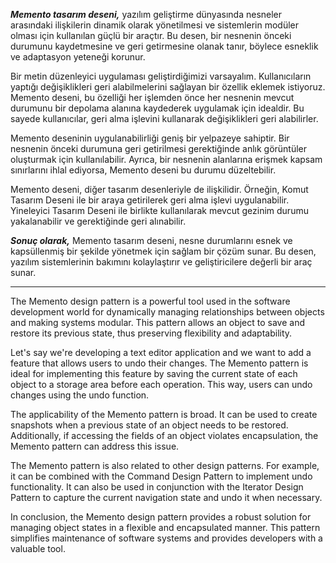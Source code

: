 ***Memento tasarım deseni,*** yazılım geliştirme dünyasında nesneler arasındaki ilişkilerin dinamik olarak yönetilmesi ve sistemlerin modüler olması için kullanılan güçlü bir araçtır. Bu desen, bir nesnenin önceki durumunu kaydetmesine ve geri getirmesine olanak tanır, böylece esneklik ve adaptasyon yeteneği korunur.

Bir metin düzenleyici uygulaması geliştirdiğimizi varsayalım. Kullanıcıların yaptığı değişiklikleri geri alabilmelerini sağlayan bir özellik eklemek istiyoruz. Memento deseni, bu özelliği her işlemden önce her nesnenin mevcut durumunu bir depolama alanına kaydederek uygulamak için idealdir. Bu sayede kullanıcılar, geri alma işlevini kullanarak değişiklikleri geri alabilirler.

Memento deseninin uygulanabilirliği geniş bir yelpazeye sahiptir. Bir nesnenin önceki durumuna geri getirilmesi gerektiğinde anlık görüntüler oluşturmak için kullanılabilir. Ayrıca, bir nesnenin alanlarına erişmek kapsam sınırlarını ihlal ediyorsa, Memento deseni bu durumu düzeltebilir.

Memento deseni, diğer tasarım desenleriyle de ilişkilidir. Örneğin, Komut Tasarım Deseni ile bir araya getirilerek geri alma işlevi uygulanabilir. Yineleyici Tasarım Deseni ile birlikte kullanılarak mevcut gezinim durumu yakalanabilir ve gerektiğinde geri alınabilir.

***Sonuç olarak,*** Memento tasarım deseni, nesne durumlarını esnek ve kapsüllenmiş bir şekilde yönetmek için sağlam bir çözüm sunar. Bu desen, yazılım sistemlerinin bakımını kolaylaştırır ve geliştiricilere değerli bir araç sunar.

---

The Memento design pattern is a powerful tool used in the software development world for dynamically managing relationships between objects and making systems modular. This pattern allows an object to save and restore its previous state, thus preserving flexibility and adaptability.

Let's say we're developing a text editor application and we want to add a feature that allows users to undo their changes. The Memento pattern is ideal for implementing this feature by saving the current state of each object to a storage area before each operation. This way, users can undo changes using the undo function.

The applicability of the Memento pattern is broad. It can be used to create snapshots when a previous state of an object needs to be restored. Additionally, if accessing the fields of an object violates encapsulation, the Memento pattern can address this issue.

The Memento pattern is also related to other design patterns. For example, it can be combined with the Command Design Pattern to implement undo functionality. It can also be used in conjunction with the Iterator Design Pattern to capture the current navigation state and undo it when necessary.

In conclusion, the Memento design pattern provides a robust solution for managing object states in a flexible and encapsulated manner. This pattern simplifies maintenance of software systems and provides developers with a valuable tool.